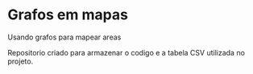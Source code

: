 # Grafos em mapas

Usando grafos para mapear areas

Repositorio criado para armazenar o codigo e a tabela CSV utilizada no projeto.
